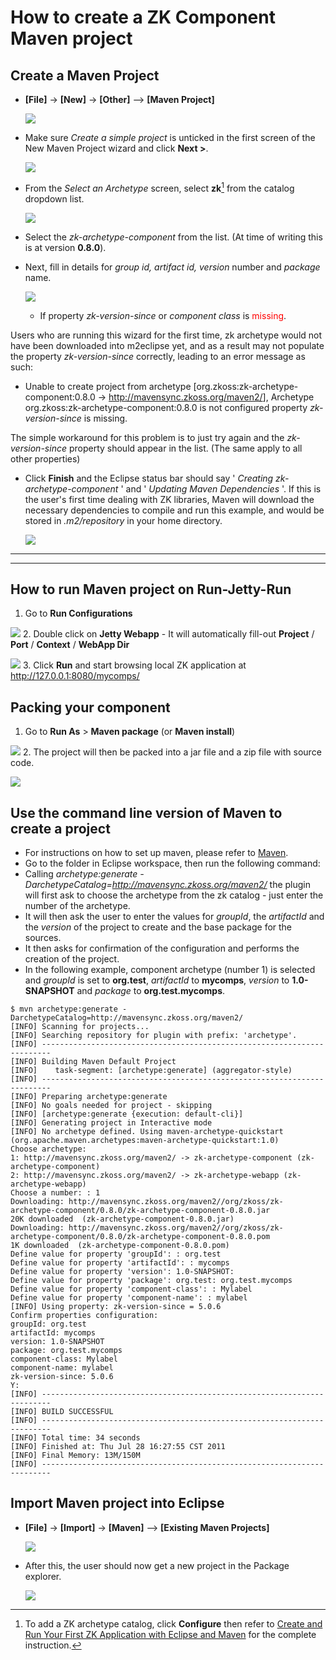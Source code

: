 # How to create a ZK Component Maven project

## Create a Maven Project

- **\[File\]** -\> **\[New\]** -\> **\[Other\]** --\> **\[Maven
  Project\]**
    
  ![](images/ZK_Installation_Guide_Maven_step1.png")
- Make sure *Create a simple project* is unticked in the first screen of
  the New Maven Project wizard and click **Next \>**.
    
  ![](images/ZK_Installation_Guide_Maven_Archetype_step1.png")
- From the *Select an Archetype* screen, select **zk**[^1] from the
  catalog dropdown list.
    
  ![](images/ZKComDevEss_Maven_CreateComponent_setp4.png")
- Select the *zk-archetype-component* from the list. (At time of writing
  this is at version **0.8.0**).
- Next, fill in details for *group id, artifact id, version* number and
  *package* name.
    
  ![](images/ZKComDevEss_Maven_CreateComponent_setp5.png")

  - If property *zk-version-since* or *component class* is
    <font color="red">missing</font>.<ref>

Users who are running this wizard for the first time, zk archetype would
not have been downloaded into m2eclipse yet, and as a result may not
populate the property *zk-version-since* correctly, leading to an error
message as such:

- Unable to create project from archetype
  \[org.zkoss:zk-archetype-component:0.8.0 -\>
  <http://mavensync.zkoss.org/maven2/>\], Archetype
  org.zkoss:zk-archetype-component:0.8.0 is not configured property
  *zk-version-since* is missing.

The simple workaround for this problem is to just try again and the
*zk-version-since* property should appear in the list. (The same apply
to all other properties)

</ref>

- Click **Finish** and the Eclipse status bar should say ' *Creating
  zk-archetype-component* ' and ' *Updating Maven Dependencies* '. If
  this is the user's first time dealing with ZK libraries, Maven will
  download the necessary dependencies to compile and run this example,
  and would be stored in *.m2/repository* in your home directory.
    
  ![](images/ZKComDevEss_Maven_CreateComponent_setp6.png")

------------------------------------------------------------------------

<references/>

------------------------------------------------------------------------

## How to run Maven project on Run-Jetty-Run

1.  Go to **Run Configurations**
      
![](images/ZKComDevEss_Maven_CreateComponent_run1.png")
2.  Double click on **Jetty Webapp**
    - It will automatically fill-out **Project** / **Port** /
      **Context** / **WebApp Dir**

      
![](images/ZKComDevEss_Maven_CreateComponent_run2.png")
3.  Click **Run** and start browsing local ZK application at
    <http://127.0.0.1:8080/mycomps/>

## Packing your component

1.  Go to **Run As** \> **Maven package** (or **Maven install**)
      
![](images/ZKComDevEss_Maven_CreateComponent_pak1.png")
2.  The project will then be packed into a jar file and a zip file with
    source code.
      
![](images/ZKComDevEss_Maven_CreateComponent_pak2.png")

## Use the command line version of Maven to create a project

- For instructions on how to set up maven, please refer to
  [Maven](http://maven.apache.org/guides/getting-started/maven-in-five-minutes.html).
- Go to the folder in Eclipse workspace, then run the following command:
- Calling *archetype:generate
  -DarchetypeCatalog=<http://mavensync.zkoss.org/maven2/>* the plugin
  will first ask to choose the archetype from the zk catalog - just
  enter the number of the archetype.
- It will then ask the user to enter the values for *groupId*, the
  *artifactId* and the *version* of the project to create and the base
  package for the sources.
- It then asks for confirmation of the configuration and performs the
  creation of the project.
- In the following example, component archetype (number 1) is selected
  and *groupId* is set to **org.test**, *artifactId* to **mycomps**,
  *version* to **1.0-SNAPSHOT** and *package* to **org.test.mycomps**.

``` text
$ mvn archetype:generate -DarchetypeCatalog=http://mavensync.zkoss.org/maven2/
[INFO] Scanning for projects...
[INFO] Searching repository for plugin with prefix: 'archetype'.
[INFO] ------------------------------------------------------------------------
[INFO] Building Maven Default Project
[INFO]    task-segment: [archetype:generate] (aggregator-style)
[INFO] ------------------------------------------------------------------------
[INFO] Preparing archetype:generate
[INFO] No goals needed for project - skipping
[INFO] [archetype:generate {execution: default-cli}]
[INFO] Generating project in Interactive mode
[INFO] No archetype defined. Using maven-archetype-quickstart (org.apache.maven.archetypes:maven-archetype-quickstart:1.0)
Choose archetype:
1: http://mavensync.zkoss.org/maven2/ -> zk-archetype-component (zk-archetype-component)
2: http://mavensync.zkoss.org/maven2/ -> zk-archetype-webapp (zk-archetype-webapp)
Choose a number: : 1
Downloading: http://mavensync.zkoss.org/maven2//org/zkoss/zk-archetype-component/0.8.0/zk-archetype-component-0.8.0.jar
20K downloaded  (zk-archetype-component-0.8.0.jar)
Downloading: http://mavensync.zkoss.org/maven2//org/zkoss/zk-archetype-component/0.8.0/zk-archetype-component-0.8.0.pom
1K downloaded  (zk-archetype-component-0.8.0.pom)
Define value for property 'groupId': : org.test
Define value for property 'artifactId': : mycomps
Define value for property 'version': 1.0-SNAPSHOT:
Define value for property 'package': org.test: org.test.mycomps
Define value for property 'component-class': : Mylabel
Define value for property 'component-name': : mylabel
[INFO] Using property: zk-version-since = 5.0.6
Confirm properties configuration:
groupId: org.test
artifactId: mycomps
version: 1.0-SNAPSHOT
package: org.test.mycomps
component-class: Mylabel
component-name: mylabel
zk-version-since: 5.0.6
Y:
[INFO] ------------------------------------------------------------------------
[INFO] BUILD SUCCESSFUL
[INFO] ------------------------------------------------------------------------
[INFO] Total time: 34 seconds
[INFO] Finished at: Thu Jul 28 16:27:55 CST 2011
[INFO] Final Memory: 13M/150M
[INFO] ------------------------------------------------------------------------
```

## Import Maven project into Eclipse

- **\[File\]** -\> **\[Import\]** -\> **\[Maven\]** --\> **\[Existing
  Maven Projects\]**
    
  ![](images/ZKComDevEss_Maven_CreateComponent_import1.png")
- After this, the user should now get a new project in the Package
  explorer.
    
  ![](images/ZKComDevEss_Maven_CreateComponent_setp6.png")

[^1]: To add a ZK archetype catalog, click **Configure** then refer to [
    Create and Run Your First ZK Application with Eclipse and
    Maven](ZK_Installation_Guide/Quick_Start/Create_and_Run_Your_First_ZK_Application_with_Eclipse_and_Maven)
    for the complete instruction.
